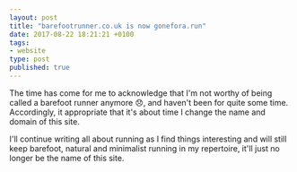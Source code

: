 ```yaml
---
layout: post
title: "barefootrunner.co.uk is now gonefora.run"
date: 2017-08-22 18:21:21 +0100
tags:
- website
type: post
published: true
---
```


The time has come for me to acknowledge that I'm not worthy of being called a barefoot runner anymore 😞, and haven't been for quite some time. Accordingly, it appropriate that it's about time I change the name and domain of this site.

I'll continue writing all about running as I find things interesting and will still keep barefoot, natural and minimalist running in my repertoire, it'll just no longer be the name of this site.
